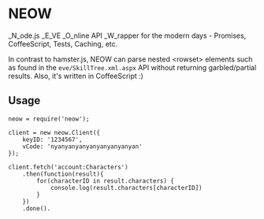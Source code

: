 # NEOW

_N_ode.js _E_VE _O_nline API _W_rapper for the modern days - Promises, CoffeeScript, Tests, Caching, etc.

In contrast to hamster.js, NEOW can parse nested &lt;rowset&gt; elements such as found in the `eve/SkillTree.xml.aspx` API without returning garbled/partial results. Also, it's written in CoffeeScript :)

## Usage

	neow = require('neow');

	client = new neow.Client({
		keyID: '1234567',
		vCode: 'nyanyanyanyanyanyanyanyan'
	});

	client.fetch('account:Characters')
		.then(function(result){
			for(characterID in result.characters) {
				console.log(result.characters[characterID])
			}
		})
		.done().
